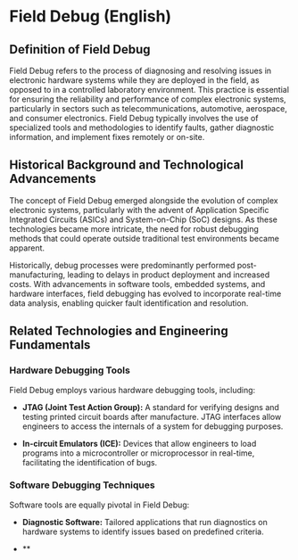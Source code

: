 # Field Debug (English)

## Definition of Field Debug

Field Debug refers to the process of diagnosing and resolving issues in electronic hardware systems while they are deployed in the field, as opposed to in a controlled laboratory environment. This practice is essential for ensuring the reliability and performance of complex electronic systems, particularly in sectors such as telecommunications, automotive, aerospace, and consumer electronics. Field Debug typically involves the use of specialized tools and methodologies to identify faults, gather diagnostic information, and implement fixes remotely or on-site.

## Historical Background and Technological Advancements

The concept of Field Debug emerged alongside the evolution of complex electronic systems, particularly with the advent of Application Specific Integrated Circuits (ASICs) and System-on-Chip (SoC) designs. As these technologies became more intricate, the need for robust debugging methods that could operate outside traditional test environments became apparent.

Historically, debug processes were predominantly performed post-manufacturing, leading to delays in product deployment and increased costs. With advancements in software tools, embedded systems, and hardware interfaces, field debugging has evolved to incorporate real-time data analysis, enabling quicker fault identification and resolution.

## Related Technologies and Engineering Fundamentals

### Hardware Debugging Tools

Field Debug employs various hardware debugging tools, including:

- **JTAG (Joint Test Action Group):** A standard for verifying designs and testing printed circuit boards after manufacture. JTAG interfaces allow engineers to access the internals of a system for debugging purposes.
  
- **In-circuit Emulators (ICE):** Devices that allow engineers to load programs into a microcontroller or microprocessor in real-time, facilitating the identification of bugs.

### Software Debugging Techniques

Software tools are equally pivotal in Field Debug:

- **Diagnostic Software:** Tailored applications that run diagnostics on hardware systems to identify issues based on predefined criteria.

- **